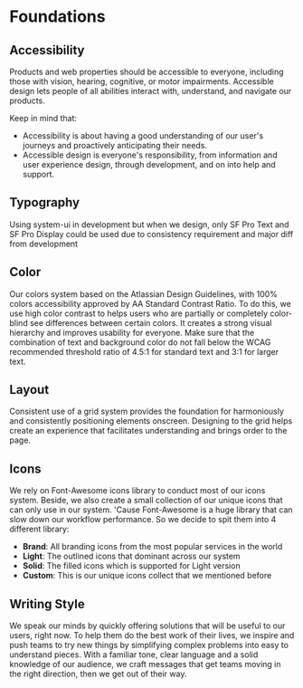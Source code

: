 # Foundations

## Accessibility

Products and web properties should be accessible to everyone, including those with vision, hearing, cognitive, or motor impairments. Accessible design lets people of all abilities interact with, understand, and navigate our products.

Keep in mind that:

* Accessibility is about having a good understanding of our user's journeys and proactively anticipating their needs. 
* Accessible design is everyone's responsibility, from information and user experience design, through development, and on into help and support.

## Typography

Using system-ui in development but when we design, only SF Pro Text and SF Pro Display could be used due to consistency requirement and major diff from development

## Color

Our colors system based on the Atlassian Design Guidelines, with 100% colors accessibility approved by AA Standard Contrast Ratio. To do this, we use high color contrast to helps users who are partially or completely color-blind see differences between certain colors. It creates a strong visual hierarchy and improves usability for everyone. Make sure that the combination of text and background color do not fall below the WCAG recommended threshold ratio of 4.5:1 for standard text and 3:1 for larger text.

## Layout

Consistent use of a grid system provides the foundation for harmoniously and consistently positioning elements onscreen. Designing to the grid helps create an experience that facilitates understanding and brings order to the page.

## Icons

We rely on Font-Awesome icons library to conduct most of our icons system. Beside, we also create a small collection of our unique icons that can only use in our system. 'Cause Font-Awesome is a huge library that can slow down our workflow performance. So we decide to spit them into 4 different library: 

* **Brand**: All branding icons from the most popular services in the world
* **Light**: The outlined icons that dominant across our system
* **Solid**: The filled icons which is supported for Light version
* **Custom**: This is our unique icons collect that we mentioned before

## Writing Style

We speak our minds by quickly offering solutions that will be useful to our users, right now. To help them do the best work of their lives, we inspire and push teams to try new things by simplifying complex problems into easy to understand pieces. With a familiar tone, clear language and a solid knowledge of our audience, we craft messages that get teams moving in the right direction, then we get out of their way.







